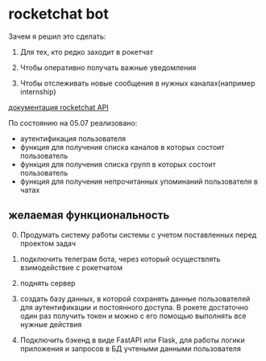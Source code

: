 # rocketchat bot

Зачем я решил это сделать:

1. Для тех, кто редко заходит в рокетчат

2. Чтобы оперативно получать важные уведомления

3. Чтобы отслеживать новые сообщения в нужных каналах(например internship)

[документация rocketchat API](https://developer.rocket.chat/apidocs)

По состоянию на 05.07 реализовано:
- аутентификация пользователя
- функция для получения списка каналов в которых состоит пользователь
- функция для получения списка групп в которых состоит пользователь
- функция для получения непрочитанных упоминаний пользователя в чатах

## желаемая функциональность

0. Продумать систему работы системы с учетом поставленных перед проектом задач

1. подключить телеграм бота, через который осуществлять взимодействие с рокетчатом

2. поднять сервер

3. создать базу данных, в которой сохранять данные пользователей для аутентификации и постоянного доступа. В рокете достаточно один раз получить токен и можно с его помощью выполнять все нужные действия

4. Подключить бэкенд в виде FastAPI или Flask, для работы логики приложения и запросов в БД учтеными данными пользователя
